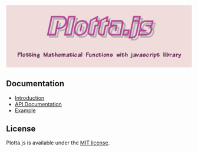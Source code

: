 ![Alt Plotta.js](./plottajs_logo.png)

## Documentation

- [Introduction](https://iamsjy17.github.io/plotta/)
- [API Documentation](https://iamsjy17.github.io/plotta/api)
- [Example](https://iamsjy17.github.io/plotta/example/)

## License

Plotta.js is available under the [MIT license](https://opensource.org/licenses/MIT).
